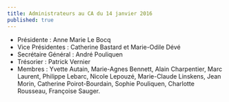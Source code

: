 ```yaml
---
title: Administrateurs au CA du 14 janvier 2016
published: true
---
```


 - Présidente : Anne Marie Le Bocq
 - Vice Présidentes : Catherine Bastard et Marie-Odile Dévé
 - Secrétaire Général : André Pouliquen
 - Trésorier : Patrick Vernier
 - Membres : Yvette Autain, Marie-Agnes Bennett, Alain Charpentier, Marc Laurent, Philippe Lebarc, Nicole Lepouzé, Marie-Claude Linskens, Jean Morin, Catherine Poirot-Bourdain, Sophie Pouliquen, Charlotte Rousseau,  Françoise Sauger.
